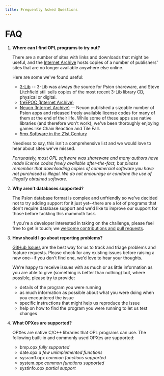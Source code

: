 ```yaml
---
title: Frequently Asked Questions
---
```


# FAQ

1. **Where can I find OPL programs to try out?**

   There are a number of sites with links and downloads that might be useful, and the [Internet Archive](https://archive.org) hosts copies of a number of publishers' sites that are no longer available anywhere else online.

   Here are some we've found useful:

   - [3-Lib](https://stevelitchfield.com/cdrom.htm) -- 3-Lib was always _the_ source for Psion shareware, and Steve Litchfield still sells copies of the most recent 3-Lib library CD, physical or digital.
   - [freEPOC (Internet Archive)](https://web.archive.org/web/20010517001827/http://www.freepoc.org/downloads.htm)
   - [Neuon (Internet Archive)](https://web.archive.org/web/20141011212633/http://neuon.com/downloads/) -- Neuon published a sizeable number of Psion apps and released freely available license codes for many of them at the end of their life. While some of these apps use native libraries (and therefore won't work), we've been thoroughly enjoying games like Chain Reaction and Tile Fall.
   - [5mx Software in the 21st Century](https://tobidog.com/programs.htm)

   Needless to say, this isn't a comprehensive list and we would love to hear about sites we've missed.

   _Fortunately, most OPL software was shareware and many authors have made license codes freely available after-the-fact, but please remember that downloading copies of commercial software you have not purchased is illegal. We do not encourage or condone the use of illegally obtained software._

2. **Why aren't databases supported?**

   The Psion database format is complex and unfriendly so we've decided not to try adding support for it just yet--there are a lot of programs that don't require database support and we'd like to improve our support for those before tackling this mammoth task.

   If you're a developer interested in taking on the challenge, please feel free to get in touch; we [welcome contributions and pull requests](https://github.com/inseven/opolua#contributing).

3. **How should I go about reporting problems?**

   [GitHub Issues](https://github.com/inseven/opolua/issues) are the best way for us to track and triage problems and feature requests. Please check for any existing issues before raising a new one--if you don't find one, we'd love to hear your thoughts.

   We're happy to receive issues with as much or as little information as you are able to give (something is better than nothing) but, where possible, please try to provide:

   - details of the program you were running
   - as much information as possible about what you were doing when you encountered the issue
   - specific instructions that might help us reproduce the issue
   - help on how to find the program you were running to let us test changes

4. **What OPXes are supported?**

   OPXes are native C/C++ libraries that OPL programs can use. The following built-in and commonly used OPXes are supported:

   - bmp.opx _fully supported_
   - date.opx _a few unimplemented functions_
   - sysram1.opx _common functions supported_
   - system.opx _common functions supported_
   - systinfo.opx _partial support_
